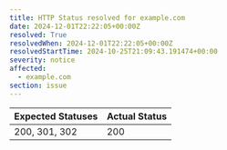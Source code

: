 ```yaml
---
title: HTTP Status resolved for example.com
date: 2024-12-01T22:22:05+00:00Z
resolved: True
resolvedWhen: 2024-12-01T22:22:05+00:00Z
resolvedStartTime: 2024-10-25T21:09:43.191474+00:00
severity: notice
affected:
  - example.com
section: issue
---
```


| Expected Statuses | Actual Status  |
|-------------------|----------------|
| 200, 301, 302 | 200 |
